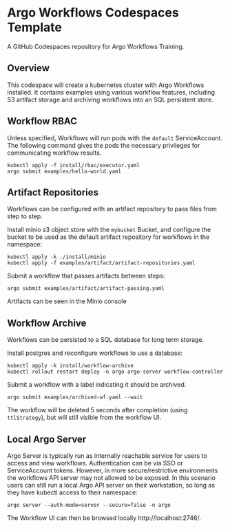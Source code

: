 # Argo Workflows Codespaces Template

A GitHub Codespaces repository for Argo Workflows Training.

## Overview

This codespace will create a kubernetes cluster with Argo Workflows installed. It contains examples using various workflow features, including S3 artifact storage and archiving workflows into an SQL persistent store. 

## Workflow RBAC

Unless specified, Workflows will run pods with the `default` ServiceAccount. The following
command gives the pods the necessary privileges for communicating workflow results.

```
kubectl apply -f install/rbac/executor.yaml
argo submit examples/hello-world.yaml
```

## Artifact Repositories

Workflows can be configured with an artifact repository to pass files from step to step.

Install minio s3 object store with the `mybucket` Bucket, and configure the bucket to be used as the default artifact repository for workflows in the namespace:

```
kubectl apply -k ./install/minio
kubectl apply -f examples/artifact/artifact-repositories.yaml
```

Submit a workflow that passes artifacts between steps:
```
argo submit examples/artifact/artifact-passing.yaml
```

Artifacts can be seen in the Minio console


## Workflow Archive

Workflows can be persisted to a SQL database for long term storage.

Install postgres and reconfigure workflows to use a database:

```
kubectl apply -k install/workflow-archive
kubectl rollout restart deploy -n argo argo-server workflow-controller
```

Submit a workflow with a label indicating it should be archived.

```
argo submit examples/archived-wf.yaml --wait
```

The workflow will be deleted 5 seconds after completion (using `ttlStrategy`), but will still visible from the workflow UI.


## Local Argo Server

Argo Server is typically run as internally reachable service for users to access and view workflows. Authentication can be via SSO or ServiceAccount tokens. However, in more secure/restrictive environments the workflows API server may not allowed to be exposed. In this scenario users can still run a local Argo API server on their workstation, so long as they have kubectl access to their namespace:

```
argo server --auth-mode=server --secure=false -n argo
```

The Workflow UI can then be browsed locally http://localhost:2746/.
